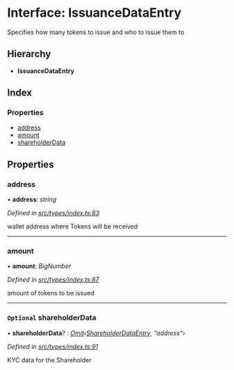# Interface: IssuanceDataEntry

Specifies how many tokens to issue and who to issue them to

## Hierarchy

* **IssuanceDataEntry**

## Index

### Properties

* [address](_types_index_.issuancedataentry.md#address)
* [amount](_types_index_.issuancedataentry.md#amount)
* [shareholderData](_types_index_.issuancedataentry.md#optional-shareholderdata)

## Properties

###  address

• **address**: *string*

*Defined in [src/types/index.ts:83](https://github.com/PolymathNetwork/polymath-sdk/blob/ade5412/src/types/index.ts#L83)*

wallet address where Tokens will be received

___

###  amount

• **amount**: *BigNumber*

*Defined in [src/types/index.ts:87](https://github.com/PolymathNetwork/polymath-sdk/blob/ade5412/src/types/index.ts#L87)*

amount of tokens to be issued

___

### `Optional` shareholderData

• **shareholderData**? : *[Omit](../modules/_types_index_.md#omit)‹[ShareholderDataEntry](_types_index_.shareholderdataentry.md), "address"›*

*Defined in [src/types/index.ts:91](https://github.com/PolymathNetwork/polymath-sdk/blob/ade5412/src/types/index.ts#L91)*

KYC data for the Shareholder
